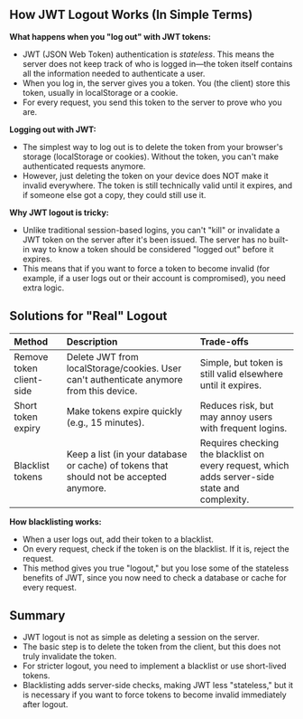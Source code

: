 ## How JWT Logout Works (In Simple Terms)

**What happens when you "log out" with JWT tokens:**

- JWT (JSON Web Token) authentication is *stateless*. This means the server does not keep track of who is logged in—the token itself contains all the information needed to authenticate a user.
- When you log in, the server gives you a token. You (the client) store this token, usually in localStorage or a cookie.
- For every request, you send this token to the server to prove who you are.

**Logging out with JWT:**

- The simplest way to log out is to delete the token from your browser's storage (localStorage or cookies). Without the token, you can't make authenticated requests anymore.
- However, just deleting the token on your device does NOT make it invalid everywhere. The token is still technically valid until it expires, and if someone else got a copy, they could still use it.

**Why JWT logout is tricky:**

- Unlike traditional session-based logins, you can't "kill" or invalidate a JWT token on the server after it's been issued. The server has no built-in way to know a token should be considered "logged out" before it expires.
- This means that if you want to force a token to become invalid (for example, if a user logs out or their account is compromised), you need extra logic.


## Solutions for "Real" Logout

| Method | Description | Trade-offs |
| :-- | :-- | :-- |
| Remove token client-side | Delete JWT from localStorage/cookies. User can't authenticate anymore from this device. | Simple, but token is still valid elsewhere until it expires. |
| Short token expiry | Make tokens expire quickly (e.g., 15 minutes). | Reduces risk, but may annoy users with frequent logins. |
| Blacklist tokens | Keep a list (in your database or cache) of tokens that should not be accepted anymore. | Requires checking the blacklist on every request, which adds server-side state and complexity. |

**How blacklisting works:**

- When a user logs out, add their token to a blacklist.
- On every request, check if the token is on the blacklist. If it is, reject the request.
- This method gives you true "logout," but you lose some of the stateless benefits of JWT, since you now need to check a database or cache for every request.


## Summary

- JWT logout is not as simple as deleting a session on the server.
- The basic step is to delete the token from the client, but this does not truly invalidate the token.
- For stricter logout, you need to implement a blacklist or use short-lived tokens.
- Blacklisting adds server-side checks, making JWT less "stateless," but it is necessary if you want to force tokens to become invalid immediately after logout.


